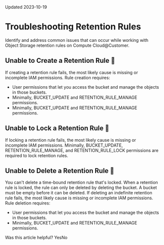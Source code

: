 Updated 2023-10-19
# Troubleshooting Retention Rules
Identify and address common issues that can occur while working with Object Storage retention rules on Compute Cloud@Customer.
## Unable to Create a Retention Rule 🔗 
If creating a retention rule fails, the most likely cause is missing or incomplete IAM permissions. Rule creation requires:
  * User permissions that let you access the bucket and manage the objects in those buckets. 
  * Minimally, BUCKET_UPDATE and RETENTION_RULE_MANAGE permissions. 
  * Minimally, BUCKET_UPDATE and RETENTION_RULE_MANAGE permissions. 


## Unable to Lock a Retention Rule 🔗 
If locking a retention rule fails, the most likely cause is missing or incomplete IAM permissions. Minimally, BUCKET_UPDATE, RETENTION_RULE_MANAGE, and RETENTION_RULE_LOCK permissions are required to lock retention rules.
## Unable to Delete a Retention Rule 🔗 
You can't delete a time-bound retention rule that's locked. When a retention rule is locked, the rule can only be deleted by deleting the bucket. A bucket must be empty before it can be deleted.
If deleting an indefinite retention rule fails, the most likely cause is missing or incomplete IAM permissions. Rule deletion requires:
  * User permissions that let you access the bucket and manage the objects in those buckets. 
  * Minimally, BUCKET_UPDATE and RETENTION_RULE_MANAGE permissions. 


Was this article helpful?
YesNo

